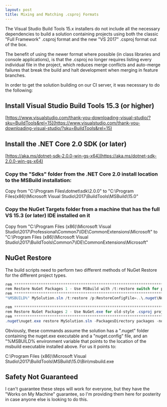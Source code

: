 ```yaml
---
layout: post
title: Mixing and Matching .csproj Formats
---
```


The Visual Studio Build Tools 15.x installers do not include all the necessary dependencies to build a solution containing projects using both the classic "Full Framework" .csproj format and the new "VS 2017" .csproj format out of the box.

The benefit of using the newer format where possible (in class libraries and console applications), is that the .csproj no longer requires listing every individual file in the project, which reduces merge conflicts and auto-merge failures that break the build and halt development when merging in feature branches.

In order to get the solution building on our CI server, it was necessary to do the following:

## Install Visual Studio Build Tools 15.3 (or higher)
[https://www.visualstudio.com/thank-you-downloading-visual-studio/?sku=BuildTools&rel=15](https://www.visualstudio.com/thank-you-downloading-visual-studio/?sku=BuildTools&rel=15)

## Install the .NET Core 2.0 SDK (or later)
[https://aka.ms/dotnet-sdk-2.0.0-win-gs-x64](https://aka.ms/dotnet-sdk-2.0.0-win-gs-x64)

### Copy the "Sdks" folder from the .NET Core 2.0 install location to the MSBuild installation:
Copy from "C:\Program Files\dotnet\sdk\2.0.0\" to "C:\Program Files(x86)\Microsoft Visual Studio\2017\BuildTools\MSBuild\15.0\"

### Copy the NuGet Targets folder from a machine that has the full VS 15.3 (or later) IDE installed on it
Copy from "C:\Program Files (x86)\Microsoft Visual Studio\2017\Professional\Common7\IDE\CommonExtensions\Microsoft\" to "C:\Program Files (x86)\Microsoft Visual Studio\2017\BuildTools\Common7\IDE\CommonExtensions\Microsoft\"

## NuGet Restore

The build scripts need to perform two different methods of NuGet Restore for the different project types. 

````csharp
rem *********************************************************************
rem Restore NuGet Packages 1 - Use MSBuild with /t:restore switch for projects that use the new .csproj format
rem *********************************************************************
"%MSBUILD%" MySolution.sln /t:restore /p:RestoreConfigFile=..\.nuget\Nuget.config;RestorePackagesPath=packages;RestoreNoCache=true

rem *********************************************************************
rem Restore NuGet Packages 2 - Use NuGet.exe for old-style .csproj projects
rem *********************************************************************
.nuget\nuget.exe restore MySolution.sln -PackagesDirectory packages -nocache -configfile .nuget\nuget.config -verbosity detailed
````

Obviously, these commands assume the solution has a ".nuget" folder containing the nuget.exe executable and a "nuget.config" file, and an "%MSBUILD% environment variable that points to the location of the msbuild executable installed above. For us it points to:

C:\Program Files (x86)\Microsoft Visual Studio\2017\BuildTools\MSBuild\15.0\Bin\msbuild.exe

## Safety Not Guaranteed

I can't guarantee these steps will work for everyone, but they have the "Works on My Machine" guarantee, so I'm providing them here for posterity in case anyone else is looking to do this.
